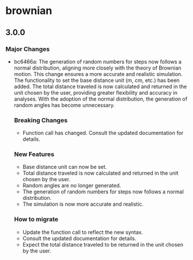 # brownian

## 3.0.0

### Major Changes

-   bc6466a: The generation of random numbers for steps now follows a normal distribution, aligning more closely with the theory of Brownian motion. This change ensures a more accurate and realistic simulation. The functionality to set the base distance unit (m, cm, etc.) has been added. The total distance traveled is now calculated and returned in the unit chosen by the user, providing greater flexibility and accuracy in analyses. With the adoption of the normal distribution, the generation of random angles has become unnecessary.

    ### Breaking Changes

    -   Function call has changed. Consult the updated documentation for details.

    ### New Features

    -   Base distance unit can now be set.
    -   Total distance traveled is now calculated and returned in the unit chosen by the user.
    -   Random angles are no longer generated.
    -   The generation of random numbers for steps now follows a normal distribution.
    -   The simulation is now more accurate and realistic.

    ### How to migrate

    -   Update the function call to reflect the new syntax.
    -   Consult the updated documentation for details.
    -   Expect the total distance traveled to be returned in the unit chosen by the user.
